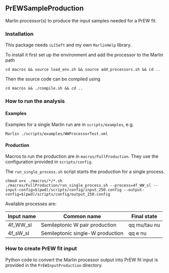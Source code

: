 ## PrEWSampleProduction

Marlin processor(s) to produce the input samples needed for a PrEW fit.

### Installation

This package needs `iLCSoft` and my own `MarlinHelp` library.

To install it first set up the environment and add the processor to the Marlin path
```shell
cd macros && source load_env.sh && source add_processors.sh && cd ..
```

Then the source code can be compiled using
```shell
cd macros && ./compile.sh && cd ..
```

### How to run the analysis

#### Examples

Examples for a single Marlin run are in `scripts/examples`, e.g.

```shell
Marlin ./scripts/examples/WWProcessorTest.xml
```

#### Production

Macros to run the production are in `macros/FullProduction`. 
They use the configuration provided in `scripts/config`.

The `run_single_process.sh` script starts the production for a single process.
```shell
chmod u+x ./macros/*/*.sh 
./macros/FullProduction/run_single_process.sh --process=4f_WW_sl --input-config=$(pwd)/scripts/config/input_250.config --output-config=$(pwd)/scripts/config/output_250.config
```

Available processes are:

Input name | Common name | Final state
---|---|---
4f_WW_sl  | Semileptonic W pair production | qq mu/tau nu 
4f_sW_sl  | Semileptonic single-W production  | qq e nu

### How to create PrEW fit input

Python code to convert the Marlin processor output into PrEW fit input is provided in the `PrEWInputProduction` directory.